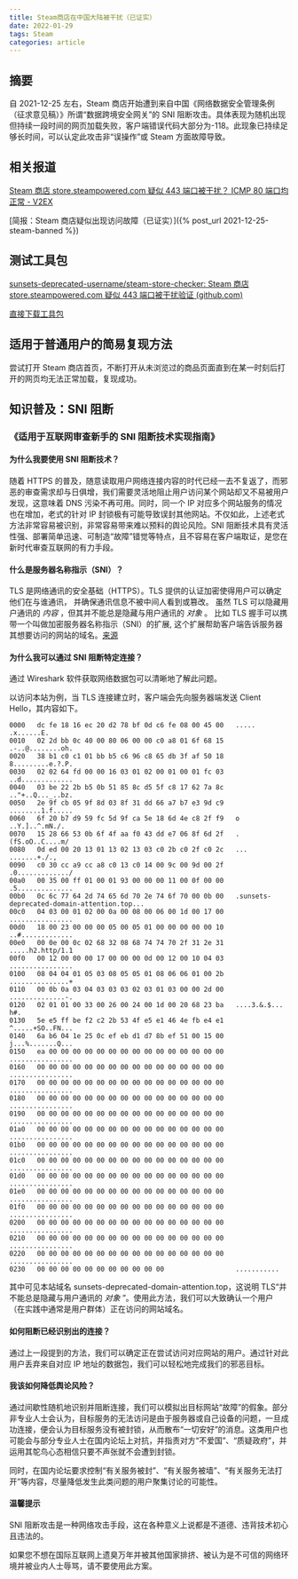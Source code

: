 ```yaml
---
title: Steam商店在中国大陆被干扰（已证实）
date: 2022-01-29
tags: Steam
categories: article
---
```


## 摘要

自 2021-12-25 左右，Steam 商店开始遭到来自中国《网络数据安全管理条例（征求意见稿）》所谓“数据跨境安全网关”的 SNI 阻断攻击。具体表现为随机出现但持续一段时间的网页加载失败，客户端错误代码大部分为-118。此现象已持续足够长时间，可以认定此攻击非“误操作”或 Steam 方面故障导致。

## 相关报道

[Steam 商店 store.steampowered.com 疑似 443 端口被干扰？ ICMP 80 端口均正常 - V2EX](https://www.v2ex.com/t/824179)

[简报：Steam 商店疑似出现访问故障（已证实）]({% post_url 2021-12-25-steam-banned %})

## 测试工具包

[sunsets-deprecated-username/steam-store-checker: Steam 商店 store.steampowered.com 疑似 443 端口被干扰验证 (github.com)](https://github.com/sunsets-deprecated-username/steam-store-checker)

[直接下载工具包](https://github.com/sunsets-deprecated-username/steam-store-checker/archive/refs/heads/main.zip)

## 适用于普通用户的简易复现方法

尝试打开 Steam 商店首页，不断打开从未浏览过的商品页面直到在某一时刻后打开的网页均无法正常加载，复现成功。

## 知识普及：SNI 阻断

### 《适用于互联网审查新手的 SNI 阻断技术实现指南》

#### 为什么我要使用 SNI 阻断技术？

随着 HTTPS 的普及，随意读取用户网络连接内容的时代已经一去不复返了，而邪恶的审查需求却与日俱增，我们需要灵活地阻止用户访问某个网站却又不易被用户发现，这意味着 DNS 污染不再可用。同时，同一个 IP 对应多个网站服务的情况也在增加，老式的针对 IP 封锁极有可能导致误封其他网站。不仅如此，上述老式方法非常容易被识别，非常容易带来难以预料的舆论风险。SNI 阻断技术具有灵活性强、部署简单迅速、可制造“故障”错觉等特点，且不容易在客户端取证，是您在新时代审查互联网的有力手段。

#### 什么是服务器名称指示（SNI）？

TLS 是网络通讯的安全基础（HTTPS）。TLS 提供的认证加密使得用户可以确定他们在与谁通讯， 并确保通讯信息不被中间人看到或篡改。 虽然 TLS 可以隐藏用户通讯的 _内容_ ，但其并不能总是隐藏与用户通讯的 _对象_ 。 比如 TLS 握手可以携带一个叫做加密服务器名称指示（SNI）的扩展, 这个扩展帮助客户端告诉服务器其想要访问的网站的域名。[来源](https://gfw.report/blog/gfw_esni_blocking/zh/)

#### 为什么我可以通过 SNI 阻断特定连接？

通过 Wireshark 软件获取网络数据包可以清晰地了解此问题。

以访问本站为例，当 TLS 连接建立时，客户端会先向服务器端发送 Client Hello，其内容如下。

```
0000   dc fe 18 16 ec 20 d2 78 bf 0d c6 fe 08 00 45 00   ..... .x......E.
0010   02 2d bb 0c 40 00 80 06 00 00 c0 a8 01 6f 68 15   .-..@........oh.
0020   38 b1 c0 c1 01 bb b5 c6 96 c8 65 db 3f af 50 18   8.........e.?.P.
0030   02 02 64 fd 00 00 16 03 01 02 00 01 00 01 fc 03   ..d.............
0040   03 be 22 2b b5 0b 51 85 8c d5 5f c8 17 62 7a 8c   .."+..Q..._..bz.
0050   2e 9f cb 05 9f 8d 03 8f 31 dd 66 a7 b7 e3 9d c9   ........1.f.....
0060   6f 20 b7 d9 59 fc 5d 9f ca 5e 18 6d 4e c8 2f f9   o ..Y.]..^.mN./.
0070   15 28 66 53 0b 6f 4f aa f0 43 dd e7 06 8f 6d 2f   .(fS.oO..C....m/
0080   0d ed 00 20 13 01 13 02 13 03 c0 2b c0 2f c0 2c   ... .......+./.,
0090   c0 30 cc a9 cc a8 c0 13 c0 14 00 9c 00 9d 00 2f   .0............./
00a0   00 35 00 ff 01 00 01 93 00 00 00 11 00 0f 00 00   .5..............
00b0   0c 6c 77 64 2d 74 65 6d 70 2e 74 6f 70 00 0b 00   .sunsets-deprecated-domain-attention.top...
00c0   04 03 00 01 02 00 0a 00 08 00 06 00 1d 00 17 00   ................
00d0   18 00 23 00 00 00 05 00 05 01 00 00 00 00 00 10   ..#.............
00e0   00 0e 00 0c 02 68 32 08 68 74 74 70 2f 31 2e 31   .....h2.http/1.1
00f0   00 12 00 00 00 17 00 00 00 0d 00 12 00 10 04 03   ................
0100   08 04 04 01 05 03 08 05 05 01 08 06 06 01 00 2b   ...............+
0110   00 0b 0a 03 04 03 03 03 02 03 01 03 00 00 2d 00   ..............-.
0120   02 01 01 00 33 00 26 00 24 00 1d 00 20 68 23 ba   ....3.&.$... h#.
0130   5e e5 ff be f2 c2 2b 53 4f e5 e1 46 4e fb e4 e1   ^.....+SO..FN...
0140   6a b6 04 1e 25 0c ef eb d1 d7 8b ef 51 00 15 00   j...%.......Q...
0150   ea 00 00 00 00 00 00 00 00 00 00 00 00 00 00 00   ................
0160   00 00 00 00 00 00 00 00 00 00 00 00 00 00 00 00   ................
0170   00 00 00 00 00 00 00 00 00 00 00 00 00 00 00 00   ................
0180   00 00 00 00 00 00 00 00 00 00 00 00 00 00 00 00   ................
0190   00 00 00 00 00 00 00 00 00 00 00 00 00 00 00 00   ................
01a0   00 00 00 00 00 00 00 00 00 00 00 00 00 00 00 00   ................
01b0   00 00 00 00 00 00 00 00 00 00 00 00 00 00 00 00   ................
01c0   00 00 00 00 00 00 00 00 00 00 00 00 00 00 00 00   ................
01d0   00 00 00 00 00 00 00 00 00 00 00 00 00 00 00 00   ................
01e0   00 00 00 00 00 00 00 00 00 00 00 00 00 00 00 00   ................
01f0   00 00 00 00 00 00 00 00 00 00 00 00 00 00 00 00   ................
0200   00 00 00 00 00 00 00 00 00 00 00 00 00 00 00 00   ................
0210   00 00 00 00 00 00 00 00 00 00 00 00 00 00 00 00   ................
0220   00 00 00 00 00 00 00 00 00 00 00 00 00 00 00 00   ................
0230   00 00 00 00 00 00 00 00 00 00 00                  ...........

```

其中可见本站域名 sunsets-deprecated-domain-attention.top，这说明 TLS“并不能总是隐藏与用户通讯的 _对象_ ”。使用此方法，我们可以大致确认一个用户（在实践中通常是用户群体）正在访问的网站域名。

#### 如何阻断已经识别出的连接？

通过上一段提到的方法，我们可以确定正在尝试访问对应网站的用户。通过针对此用户丢弃来自对应 IP 地址的数据包，我们可以轻松地完成我们的邪恶目标。

#### 我该如何降低舆论风险？

通过间歇性随机地识别并阻断连接，我们可以模拟出目标网站“故障”的假象。部分非专业人士会认为，目标服务的无法访问是由于服务器或自己设备的问题，一旦成功连接，便会认为目标服务没有被封锁，从而散布“一切安好”的消息。这类用户也可能会与部分专业人士在国内论坛上对抗，并指责对方“不爱国”、“质疑政府”，并运用其鸵鸟心态相信只要不声张就不会遭到封锁。

同时，在国内论坛要求控制“有关服务被封”、“有关服务被墙”、“有关服务无法打开”等内容，尽量降低发生此类问题的用户聚集讨论的可能性。

#### 温馨提示

SNI 阻断攻击是一种网络攻击手段，这在各种意义上说都是不道德、违背技术初心且违法的。

如果您不想在国际互联网上遗臭万年并被其他国家排挤、被认为是不可信的网络环境并被业内人士辱骂，请不要使用此方案。
